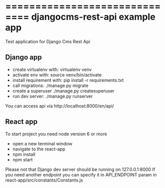 ==============================
djangocms-rest-api example app
==============================

Test application for Django Cms Rest Api

Django app
----------

* create virtualenv with: virtualenv venv
* activate env with: source venv/bin/activate
* install requirement with: pip install -r requirements.txt
* call migrations: ./manage.py migrate
* create a superuser ./manage.py createsuperuser
* run dev server: ./manage.py runserver
 
You can access api via http://localhost:8000/en/api/

React app
---------

To start project you need node version 6 or more
* open a new terminal window
* navigate to the react-app
* npm install
* npm start

Please not that Django dev server should be running on 127.0.0.1:8000
If you need another endpoint you can specify it in API_ENDPOINT param
in react-app/src/constants/Constants.js


